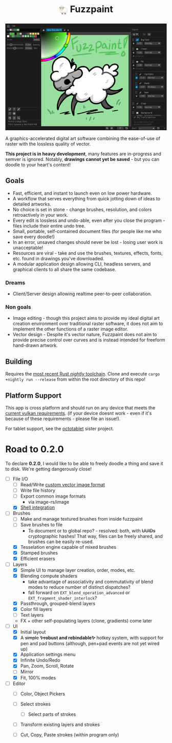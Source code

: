 # <p style="text-align:center;"><a href="#" onclick="return false;"><img src="https://raw.githubusercontent.com/googlefonts/noto-emoji/main/svg/emoji_u1f411.svg" alt="Baa" title="Baa" style="position:relative;bottom: -0.2em;width:1em;"/></a> Fuzzpaint</p>

![a screenshot of the app, with a sheep mascot drawn](demo-images/full.png)

A graphics-accelerated digital art software combining the ease-of-use of raster with the lossless quality of vector.

**This project is in heavy development**, many features are in-progress and semver is ignored. Notably, **drawings cannot yet be saved** - but you can doodle to your heart's content!

## Goals
* Fast, efficient, and instant to launch even on low power hardware.
* A workflow that serves everything from quick jotting down of ideas to detailed artworks.
* No choice is set in stone - change brushes, resolution, and colors retroactively in your work.
* Every edit is lossless and undo-able, even after you close the program - files include their entire undo tree.
* Small, portable, self-contained document files (for people like me who save every doodle!)
* In an error, unsaved changes should never be lost - losing user work is unacceptable!
* Resources are viral - take and use the brushes, textures, effects, fonts, etc. found in drawings you've downloaded.
* A modular application design allowing CLI, headless servers, and graphical clients to all share the same codebase.

### Dreams
* Client/Server design allowing realtime peer-to-peer collaboration.

### Non goals
* Image editing - though this project aims to provide my ideal digital art creation environment over traditional raster software, it does not aim to implement the other functions of a raster image editor.
* Vector design - Despite it's vector nature, Fuzzpaint does not aim to provide precise control over curves and is instead intended for freeform hand-drawn artwork.

## Building
Requires the [most recent Rust *nightly* toolchain](https://www.rust-lang.org/tools/install). Clone and execute `cargo +nightly run --release` from within the root directory of this repo!

## Platform Support
This app is cross platform and should run on any device that meets the [current vulkan requirements](assumptions.md).
(if your device doesnt work - even if it's because of these requirements - please file an issue!).

For tablet support, see the [octotablet](https://github.com/Fuzzyzilla/octotablet) sister project.

# Road to **0.2.0**
To declare **0.2.0**, I would like to be able to freely doodle a thing and save it to disk. We're getting dangerously close!

 - [ ] File I/O
   - [ ] Read/Write [custom vector image format](fileschema.md)
   - [ ] Write file history
   - [ ] Export common image formats
     - via image-rs/image
   - [X] [Shell integration](https://github.com/Fuzzyzilla/fuzzpaint-thumbnailer)
 - [ ] Brushes
   - [ ] Make and manage textured brushes from inside fuzzpaint
   - [ ] Save brushes to file
     - To document or to global repo? - resolved: both, with ~~UUIDs~~ cryptographic hashes! That way, files can be freely shared, and brushes can be easily re-used.
   - [X] Tesselation engine capable of mixed brushes
   - [X] Stamped brushes
   - [X] Efficient erasers
 - [ ] Layers
   - [X] Simple UI to manage layer creation, order, modes, etc.
   - [X] Blending compute shaders
     - take advantage of associativity and commutativity of blend modes to reduce number of distinct dispatches?
     - fall forward on `EXT_blend_operation_advanced` or `EXT_fragment_shader_interlock`?
   - [X] Passthrough, grouped-blend layers
   - [X] Color fill layers
   - [ ] Text layers
   - FX + other self-populating layers (clone, gradients) come later
 - [ ] UI
   - [X] Initial layout
   - [X] A ~~simple~~ **✨robust and rebindable✨** hotkey system, with support for
         pen and pad buttons (although, pen+pad events are not yet wired up)
   - [X] Application settings menu
   - [X] Infinite Undo/Redo
   - [X] Pan, Zoom, Scroll, Rotate
   - [ ] Mirror
   - [X] Fit, 100% modes
 - [ ] Editor
   - [ ] Color, Object Pickers
   - [ ] Select strokes
     - [ ] Select parts of strokes
   - [ ] Transform existing layers and strokes
   - [ ] Cut, Copy, Paste strokes (within program only)

